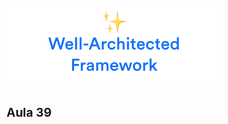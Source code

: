 <div align="center">
<img  src="../images/h/25.png" alt="Well Architected Framework" />
</div>

# Aula 39